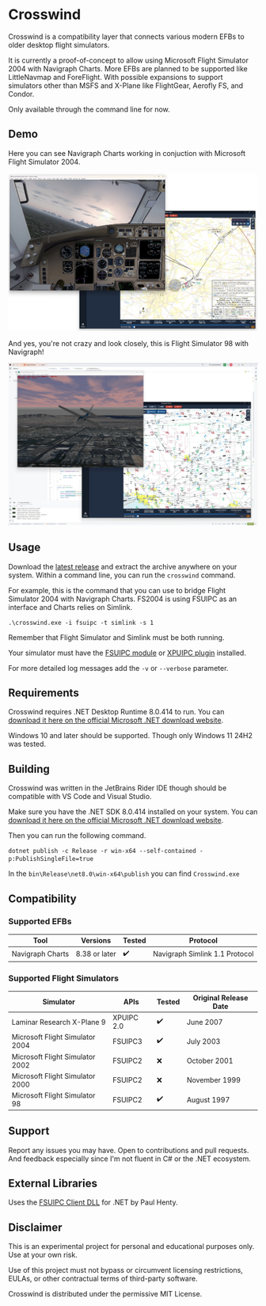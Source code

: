 # Crosswind

Crosswind is a compatibility layer that connects various modern EFBs to older desktop flight simulators. 

It is currently a proof-of-concept to allow using Microsoft Flight Simulator 2004 with Navigraph Charts. More EFBs are planned to be supported like LittleNavmap and ForeFlight. With possible expansions to support simulators other than MSFS and X-Plane like FlightGear, Aerofly FS, and Condor. 

Only available through the command line for now.

## Demo

Here you can see Navigraph Charts working in conjuction with Microsoft Flight Simulator 2004.

![FS2004 Screenshot](./Screenshot-FS2004.jpg)

And yes, you're not crazy and look closely, this is Flight Simulator 98 with Navigraph!

![FS2004 Screenshot](./Screenshot-FS98.jpg)

## Usage

Download the [latest release](https://github.com/cdahmedeh/Crosswind/releases/) and extract the archive anywhere on your system. Within a command line, you can run the `crosswind` command.

For example, this is the command that you can use to bridge Flight Simulator 2004 with Navigraph Charts. FS2004 is using FSUIPC as an interface and Charts relies on Simlink.

```
.\crosswind.exe -i fsuipc -t simlink -s 1
```

Remember that Flight Simulator and Simlink must be both running.

Your simulator must have the [FSUIPC module](https://www.fsuipc.com/) or [XPUIPC plugin](https://fsacars.com/downloads/xpuipc/) installed.

For more detailed log messages add the ```-v``` or ```--verbose``` parameter.

## Requirements

Crosswind requires .NET Desktop Runtime 8.0.414 to run. You can [download it here on the official Microsoft .NET download website](https://dotnet.microsoft.com/en-us/download/dotnet/8.0).

Windows 10 and later should be supported. Though only Windows 11 24H2 was tested.

## Building

Crosswind was written in the JetBrains Rider IDE though should be compatible with VS Code and Visual Studio.

Make sure you have the .NET SDK 8.0.414 installed on your system. You can [download it here on the official Microsoft .NET download website](https://dotnet.microsoft.com/en-us/download/dotnet/8.0).

Then you can run the following command.
```
dotnet publish -c Release -r win-x64 --self-contained -p:PublishSingleFile=true
```

In the `bin\Release\net8.0\win-x64\publish` you can find `Crosswind.exe`

## Compatibility

### Supported EFBs

| Tool | Versions                            | Tested                          | Protocol                         |
| - |-------------------------------------|---------------------------------|----------------------------------|
| Navigraph Charts | 8.38 or later  | ✔️|  Navigraph Simlink 1.1 Protocol  |


### Supported Flight Simulators

| Simulator                       | APIs       | Tested | Original Release Date |
|---------------------------------|------------|--------|-----------------------|
| Laminar Research X-Plane 9      | XPUIPC 2.0 | ✔️     | June 2007             |
| Microsoft Flight Simulator 2004 | FSUIPC3    | ✔️     | July 2003             |
| Microsoft Flight Simulator 2002 | FSUIPC2    | ❌      | October 2001         |
| Microsoft Flight Simulator 2000 | FSUIPC2    | ❌      | November 1999         |
| Microsoft Flight Simulator 98   | FSUIPC2    | ✔️     | August 1997          |

## Support

Report any issues you may have. Open to contributions and pull requests. And feedback especially since I'm not fluent in C# or the .NET ecosystem.

## External Libraries

Uses the [FSUIPC Client DLL](http://fsuipc.paulhenty.com/#licence) for .NET by Paul Henty.

## Disclaimer

This is an experimental project for personal and educational purposes only. Use at your own risk.

Use of this project must not bypass or circumvent licensing restrictions, EULAs, or other contractual terms of third-party software.

Crosswind is distributed under the permissive MIT License.